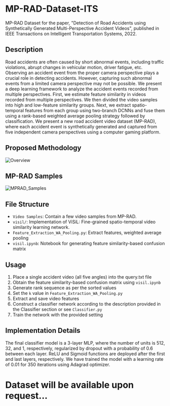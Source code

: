 # MP-RAD-Dataset-ITS
MP-RAD Dataset for the paper, "Detection of Road Accidents using Synthetically Generated Multi-Perspective Accident Videos", published in IEEE Transactions on Intelligent Transportation Systems, 2022.

## Description
Road accidents are often caused by short abnormal events, including traffic violations, abrupt changes in vehicular motion, driver fatigue, etc. Observing an accident event from the proper camera perspective plays a crucial role in detecting accidents. However, capturing such abnormal events from a limited camera perspective may not be possible. We present a deep learning framework to analyze the accident events recorded from multiple perspectives. First, we estimate feature similarity in videos recorded from multiple perspectives. We then divided the video samples into high and low-feature similarity groups. Next, we extract spatio-temporal features from each group using two-branch DCNNs and fuse them using a rank-based weighted average pooling strategy followed by classification. We present a new road accident video dataset (MP-RAD), where each accident event is synthetically generated and captured from five independent camera perspectives using a computer gaming platform.

## Proposed Methodology
![Overview](https://github.com/draxler1/MP-RAD-Dataset-ITS-/assets/49720947/ab69e109-22a9-4909-ad58-fb2b5dcc485f)

## MP-RAD Samples
![MPRAD_Samples](https://github.com/draxler1/MP-RAD-Dataset-ITS-/assets/49720947/8d21eff1-f50e-4f95-9a4f-88e4458a7e46)

## File Structure

- `Video Samples`: Contain a few video samples from MP-RAD.
- `visil/`: Implementation of  ViSiL: Fine-grained spatio-temporal video similarity learning network.
- `Feature_Extraction_WA_Pooling.py`: Extract features, weighted average pooling
- `visil.ipynb`: Notebook for generating feature similarity-based confusion matrix

## Usage
1. Place a single accident video (all five angles) into the query.txt file
2. Obtain the feature similarity-based confusion matrix using `visil.ipynb`
3. Generate rank sequence as per the sorted values
4. Set the `k` value in `Feature_Extraction_WA_Pooling.py`
5. Extract and save video features
6. Construct a classifier network according to the description provided in the Classifier section or see `Classifier.py`
7. Train the network with the provided setting

## Implementation Details
The final classifier model is a 3-layer MLP, where the number of units is 512, 32, and 1, respectively, regularized by dropout with a probability of 0.6 between each layer. ReLU and Sigmoid functions are deployed after the first and last layers, respectively. We have trained the model with a learning rate of 0.01 for 350 iterations using Adagrad optimizer.

# **Dataset will be available upon request...**
